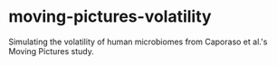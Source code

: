 # moving-pictures-volatility
Simulating the volatility of human microbiomes from Caporaso et al.'s Moving Pictures study.
